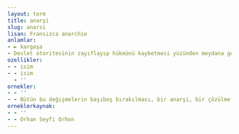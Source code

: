 ```yaml
---
layout: term
title: anarşi
slug: anarsi
lisan: Fransızca anarchie
anlamlar:
- ► kargaşa
- Devlet otoritesinin zayıflayıp hükmünü kaybetmesi yüzünden meydana gelen düzensizlik
ozellikler:
- - isim
- - isim
  - ''
ornekler:
- - ''
- - Bütün bu değişmelerin başıboş bırakılması, bir anarşi, bir çözülme hâline gelmesi güzel değildir.
orneklerkaynak:
- - ''
- - Orhan Seyfi Orhon
---
```

